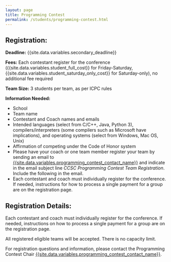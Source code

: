 ```yaml
---
layout: page         
title: Programming Contest
permalink: /students/programming-contest.html
---
```


## Registration:

**Deadline:** {{site.data.variables.secondary_deadline}}

**Fees:** Each contestant register for the conference ({{site.data.variables.student_full_cost}} for Friday-Saturday, {{site.data.variables.student_saturday_only_cost}} for Saturday-only), no additional fee required

**Team Size:** 3 students per team, as per ICPC rules

**Information Needed:**
* School
* Team name
* Contestant and Coach names and emails
* Intended languages (select from C/C++, Java, Python 3), compilers/interpreters (some compilers such as Microsoft have implications), and operating systems (select from Windows, Mac OS, Unix)
* Affirmation of competing under the Code of Honor system
* Please have your coach or one team member register your team by sending an email to [{{site.data.variables.programming_contest_contact_name}}](mailto:{{site.data.variables.programming_contest_contact_email}}) and indicate in the email subject line *CCSC Programming Contest Team Registration*. Include the following in the email.
* Each contestant and coach must individually register for the conference. If needed, instructions for how to process a single payment for a group are on the registration page.

## Registration Details:

Each contestant and coach must individually register for the conference. If needed, instructions on how to process a single payment for a group are on the registration page.

All registered eligible teams will be accepted. There is no capacity limit.

For registration questions and information, please contact the Programming Contest Chair [{{site.data.variables.programming_contest_contact_name}}](mailto:{{site.data.variables.programming_contest_contact_email}}).

